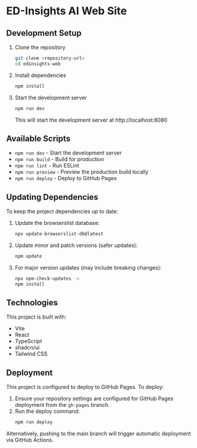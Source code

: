 # ED-Insights AI Web Site

## Development Setup

1. Clone the repository
   ```sh
   git clone <repository-url>
   cd edinsights-web
   ```

2. Install dependencies
   ```sh
   npm install
   ```

3. Start the development server
   ```sh
   npm run dev
   ```
   This will start the development server at http://localhost:8080

## Available Scripts

- `npm run dev` - Start the development server
- `npm run build` - Build for production
- `npm run lint` - Run ESLint
- `npm run preview` - Preview the production build locally
- `npm run deploy` - Deploy to GitHub Pages

## Updating Dependencies

To keep the project dependencies up to date:

1. Update the browserslist database:
   ```sh
   npx update-browserslist-db@latest
   ```

2. Update minor and patch versions (safer updates):
   ```sh
   npm update
   ```

3. For major version updates (may include breaking changes):
   ```sh
   npx npm-check-updates -u
   npm install
   ```

## Technologies

This project is built with:

- Vite
- React
- TypeScript
- shadcn/ui
- Tailwind CSS

## Deployment

This project is configured to deploy to GitHub Pages. To deploy:

1. Ensure your repository settings are configured for GitHub Pages deployment from the `gh-pages` branch.
2. Run the deploy command:
   ```sh
   npm run deploy
   ```

Alternatively, pushing to the main branch will trigger automatic deployment via GitHub Actions.